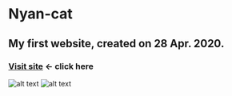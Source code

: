 # Nyan-cat  

## My first website, created on 28 Apr. 2020.

### [Visit site](https://exoryon.github.io/Nyan-cat/)  ← click here
![alt text](https://media.giphy.com/media/114qpgaaNg2WAg/giphy.gif "Nyan Cat")   ![alt text](https://media.giphy.com/media/114qpgaaNg2WAg/giphy.gif "Nyan Cat") 
